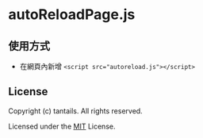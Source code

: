 # autoReloadPage.js

## 使用方式
* 在網頁內新增
`<script src="autoreload.js"></script>`

## License

Copyright (c) tantails. All rights reserved.

Licensed under the [MIT](LICENSE.md) License.
